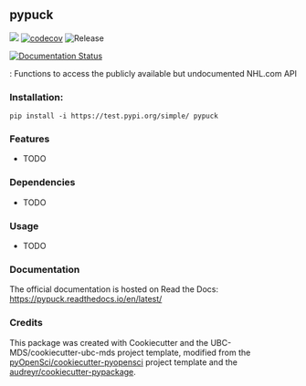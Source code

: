 ## pypuck 

![](https://github.com/jnederlo/pypuck/workflows/build/badge.svg) [![codecov](https://codecov.io/gh/jnederlo/pypuck/branch/master/graph/badge.svg)](https://codecov.io/gh/jnederlo/pypuck) ![Release](https://github.com/jnederlo/pypuck/workflows/Release/badge.svg)

[![Documentation Status](https://readthedocs.org/projects/pypuck/badge/?version=latest)](https://pypuck.readthedocs.io/en/latest/?badge=latest)

: Functions to access the publicly available but undocumented NHL.com API

### Installation:

```
pip install -i https://test.pypi.org/simple/ pypuck
```

### Features
- TODO

### Dependencies

- TODO

### Usage

- TODO

### Documentation
The official documentation is hosted on Read the Docs: <https://pypuck.readthedocs.io/en/latest/>

### Credits
This package was created with Cookiecutter and the UBC-MDS/cookiecutter-ubc-mds project template, modified from the [pyOpenSci/cookiecutter-pyopensci](https://github.com/pyOpenSci/cookiecutter-pyopensci) project template and the [audreyr/cookiecutter-pypackage](https://github.com/audreyr/cookiecutter-pypackage).
